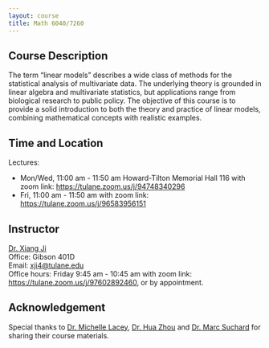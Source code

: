 ```yaml
---
layout: course
title: Math 6040/7260
---
```


## Course Description

The term “linear models” describes a wide class of methods for the statistical analysis of multivariate data. The underlying theory is grounded in linear algebra and multivariate statistics, but applications range from biological research to public policy. The objective of this course is to provide a solid introduction to both the theory and practice of linear models, combining mathematical concepts with realistic examples.

## Time and Location

Lectures: 

- Mon/Wed, 11:00 am - 11:50 am Howard-Tilton Memorial Hall 116 with zoom link: <https://tulane.zoom.us/j/94748340296>
- Fri, 11:00 am - 11:50 am with zoom link: <https://tulane.zoom.us/j/96583956151>


## Instructor

[Dr. Xiang Ji](https://sse.tulane.edu/math/faculty/ji)\
Office: Gibson 401D\
Email: <xji4@tulane.edu>\
Office hours: Friday 9:45 am - 10:45 am with zoom link: <https://tulane.zoom.us/j/97602892460>, or by appointment.


## Acknowledgement

Special thanks to [Dr. Michelle Lacey](https://sse.tulane.edu/math/faculty/lacey), [Dr. Hua Zhou](http://hua-zhou.github.io/) and [Dr. Marc Suchard](https://ph.ucla.edu/faculty/suchard) for sharing their course materials.

